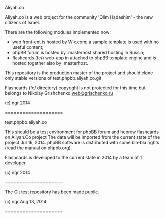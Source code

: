 Aliyah.co

Aliyah.co is a web project for the community 'Olim Hadashim' - the new citizens of Israel.

There are the following modules implemented now:
- web front-ent is hosted by Wix.com; a sample template is used with no useful content;
- phpBB forum is hosted by .masterhost shared hosting in Russia;
- flashcards (fc/) web-app in attached to phpBB template engine and is hosted together also by .masterhost.

This repository is the production master of the project and should clone only stable versions of test.phpbb.aliyah.co.git

Flashcards (fc/ directory) copyright is not protected for this time but belongs to Nikolay Grishchenko web@grischenko.ru

(c) ngr 2014

====================

test.phpbb.aliyah.co

This should be a test environment for phpBB forum and hebrew flashcards on Aliyah.Co project
The data will be imported from the current state of the project Jul 16, 2014.
phpBB software is distributed with some bla-bla rights (read the manual on phpbb.org).

Flashcards is developed to the current state in 2014 by a team of 1 developer.

(c) ngr 2014

====================

The Git test repository has been made public.

(c) ngr Aug 13, 2014

====================

